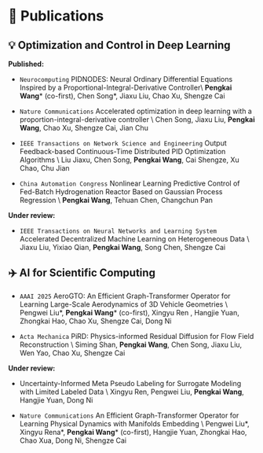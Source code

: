 # 📝 Publications
## 💡 Optimization and Control in Deep Learning

**Published:**

- `Neurocomputing` PIDNODES: Neural Ordinary Differential Equations Inspired by a Proportional-Integral-Derivative Controller\\
**Pengkai Wang*** (co-first), Chen Song*, Jiaxu Liu, Chao Xu, Shengze Cai 

- `Nature Communications` Accelerated optimization in deep learning with a proportion-integral-derivative controller  \\
Chen Song, Jiaxu Liu, **Pengkai Wang**, Chao Xu, Shengze Cai, Jian Chu 

- `IEEE Transactions on Network Science and Engineering` Output Feedback-based Continuous-Time Distributed PID Optimization Algorithms  \\
Liu Jiaxu, Chen Song, **Pengkai Wang**, Cai Shengze, Xu Chao, Chu Jian 

- `China Automation Congress` Nonlinear Learning Predictive Control of Fed-Batch Hydrogenation Reactor Based on Gaussian Process Regression  \\
**Pengkai Wang**, Tehuan Chen, Changchun Pan

**Under review:**

- `IEEE Transactions on Neural Networks and Learning System` Accelerated Decentralized Machine Learning on Heterogeneous Data \\
Jiaxu Liu, Yixiao Qian, **Pengkai Wang**, Song Chen, Shengze Cai


## ✈️ AI for Scientific Computing

- `AAAI 2025` AeroGTO: An Efficient Graph-Transformer Operator for Learning Large-Scale Aerodynamics of 3D Vehicle Geometries  \\
Pengwei Liu*, **Pengkai Wang*** (co-first), Xingyu Ren , Hangjie Yuan, Zhongkai Hao, Chao Xu, Shengze Cai, Dong Ni

- `Acta Mechanica` PiRD: Physics-informed Residual Diffusion for Flow Field Reconstruction \\
Siming Shan, **Pengkai Wang**, Chen Song, Jiaxu Liu, Wen Yao, Chao Xu, Shengze Cai

**Under review:**

- Uncertainty-Informed Meta Pseudo Labeling for Surrogate Modeling with Limited Labeled Data \\
Xingyu Ren, Pengwei Liu, **Pengkai Wang**, Hangjie Yuan, Dong Ni

- `Nature Communications` An Efficient Graph-Transformer Operator for Learning Physical Dynamics with Manifolds Embedding \\
Pengwei Liu*, Xingyu Rena*, **Pengkai Wang*** (co-first), Hangjie Yuan, Zhongkai Hao, Chao Xua, Dong Ni, Shengze Cai

